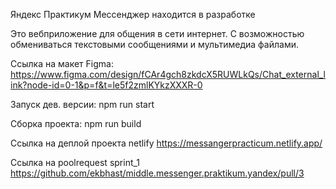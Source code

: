 Яндекс Практикум Мессенджер находится в разработке

Это вебприложение для общения в сети интернет.
С возможностью обмениваться текстовыми сообщениями и мультимедиа файлами.

Ссылка на макет Figma:
https://www.figma.com/design/fCAr4gch8zkdcX5RUWLkQs/Chat_external_link?node-id=0-1&p=f&t=le5f2zmlKYkzXXXR-0

Запуск дев. версии:
npm run start

Сборка проекта:
npm run build

Ссылка на деплой проекта netlify
https://messangerpracticum.netlify.app/

Ссылка на poolrequest sprint_1
https://github.com/ekbhast/middle.messenger.praktikum.yandex/pull/3
